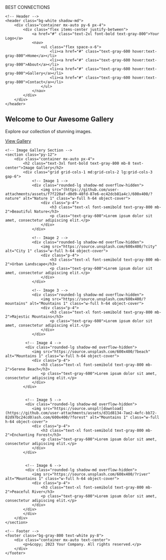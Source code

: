 BEST CONNECTIONS

<html lang="en">
<head>
    <meta charset="UTF-8">
    <meta name="viewport" content="width=device-width, initial-scale=1.0">
    <title>Landing Page with Image Gallery</title>
    <link href="https://cdn.jsdelivr.net/npm/tailwindcss@2.2.19/dist/tailwind.min.css" rel="stylesheet">
</head>
<body class="bg-gray-100">

    <!-- Header -->
    <header class="bg-white shadow-md">
        <div class="container mx-auto py-6 px-4">
            <div class="flex items-center justify-between">
                <a href="#" class="text-2xl font-bold text-gray-800">Your Logo</a>
                <nav>
                    <ul class="flex space-x-6">
                        <li><a href="#" class="text-gray-600 hover:text-gray-800">Home</a></li>
                        <li><a href="#" class="text-gray-600 hover:text-gray-800">About</a></li>
                        <li><a href="#" class="text-gray-600 hover:text-gray-800">Gallery</a></li>
                        <li><a href="#" class="text-gray-600 hover:text-gray-800">Contact</a></li>
                    </ul>
                </nav>
            </div>
        </div>
    </header>

<!-- Hero Section -->
<section class="bg-gradient-to-r from-purple-500 to-blue-500 text-white py-20">
    <div class="container mx-auto text-center">
        <h1 class="text-4xl font-bold mb-4">Welcome to Our Awesome Gallery</h1>
        <p class="text-lg mb-8">Explore our collection of stunning images.</p>
        <a href="#" class="bg-white text-purple-600 font-bold py-3 px-8 rounded-full hover:bg-purple-100 hover:text-purple-800">
            View Gallery
        </a>
    </div>
</section>


    <!-- Image Gallery Section -->
    <section class="py-12">
        <div class="container mx-auto px-4">
            <h2 class="text-3xl font-bold text-gray-800 mb-8 text-center">Image Gallery</h2>
            <div class="grid grid-cols-1 md:grid-cols-2 lg:grid-cols-3 gap-6">
                <!-- Image 1 -->
                <div class="rounded-lg shadow-md overflow-hidden">
                    <img src="(https://github.com/user-attachments/assets/f7f220af-d0d9-48fd-87e6-ec42dcb81a4c)/600x400/?nature" alt="Nature 1" class="w-full h-64 object-cover">
                    <div class="p-4">
                        <h3 class="text-xl font-semibold text-gray-800 mb-2">Beautiful Nature</h3>
                        <p class="text-gray-600">Lorem ipsum dolor sit amet, consectetur adipiscing elit.</p>
                    </div>
                </div>

                <!-- Image 2 -->
                <div class="rounded-lg shadow-md overflow-hidden">
                    <img src="https://source.unsplash.com/600x400/?city" alt="City 1" class="w-full h-64 object-cover">
                    <div class="p-4">
                        <h3 class="text-xl font-semibold text-gray-800 mb-2">Urban Landscape</h3>
                        <p class="text-gray-600">Lorem ipsum dolor sit amet, consectetur adipiscing elit.</p>
                    </div>
                </div>

                <!-- Image 3 -->
                <div class="rounded-lg shadow-md overflow-hidden">
                    <img src="https://source.unsplash.com/600x400/?mountains" alt="Mountains 1" class="w-full h-64 object-cover">
                    <div class="p-4">
                        <h3 class="text-xl font-semibold text-gray-800 mb-2">Majestic Mountains</h3>
                        <p class="text-gray-600">Lorem ipsum dolor sit amet, consectetur adipiscing elit.</p>
                    </div>
                </div>

             <!-- Image 4 -->
             <div class="rounded-lg shadow-md overflow-hidden">
                <img src="https://source.unsplash.com/600x400/?beach" alt="Mountains 1" class="w-full h-64 object-cover">
                <div class="p-4">
                    <h3 class="text-xl font-semibold text-gray-800 mb-2">Serene Beach</h3>
                    <p class="text-gray-600">Lorem ipsum dolor sit amet, consectetur adipiscing elit.</p>
                </div>
            </div>


             <!-- Image 5 -->
             <div class="rounded-lg shadow-md overflow-hidden">
                <img src="https://source.unspl![download](https://github.com/user-attachments/assets/d31d8134-7ae2-4efc-bb72-82d97bc24cd0)ash.com/600x400/?forest" alt="Mountains 1" class="w-full h-64 object-cover">
                <div class="p-4">
                    <h3 class="text-xl font-semibold text-gray-800 mb-2">Enchanting Forest</h3>
                    <p class="text-gray-600">Lorem ipsum dolor sit amet, consectetur adipiscing elit.</p>
                </div>
            </div>


             <!-- Image 6 -->
             <div class="rounded-lg shadow-md overflow-hidden">
                <img src="https://source.unsplash.com/600x400/?river" alt="Mountains 1" class="w-full h-64 object-cover">
                <div class="p-4">
                    <h3 class="text-xl font-semibold text-gray-800 mb-2">Peaceful River</h3>
                    <p class="text-gray-600">Lorem ipsum dolor sit amet, consectetur adipiscing elit.</p>
                </div>
            </div>
            </div>
        </div>
    </section>

    <!-- Footer -->
    <footer class="bg-gray-800 text-white py-8">
        <div class="container mx-auto text-center">
            <p>&copy; 2023 Your Company. All rights reserved.</p>
        </div>
    </footer>

</body>
</html>
